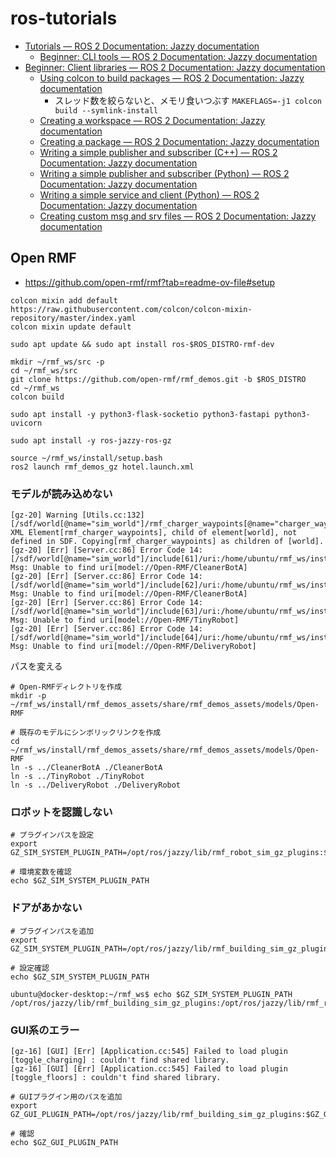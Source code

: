 # ros-tutorials

- [Tutorials — ROS 2 Documentation: Jazzy documentation](https://docs.ros.org/en/jazzy/Tutorials.html)
    - [Beginner: CLI tools — ROS 2 Documentation: Jazzy documentation](https://docs.ros.org/en/jazzy/Tutorials/Beginner-CLI-Tools.html)
- [Beginner: Client libraries — ROS 2 Documentation: Jazzy documentation](https://docs.ros.org/en/jazzy/Tutorials/Beginner-Client-Libraries.html)
    - [Using colcon to build packages — ROS 2 Documentation: Jazzy documentation](https://docs.ros.org/en/jazzy/Tutorials/Beginner-Client-Libraries/Colcon-Tutorial.html)
        - スレッド数を絞らないと、メモリ食いつぶす
            `MAKEFLAGS=-j1 colcon build --symlink-install`
    - [Creating a workspace — ROS 2 Documentation: Jazzy documentation](https://docs.ros.org/en/jazzy/Tutorials/Beginner-Client-Libraries/Creating-A-Workspace/Creating-A-Workspace.html)
    - [Creating a package — ROS 2 Documentation: Jazzy documentation](https://docs.ros.org/en/jazzy/Tutorials/Beginner-Client-Libraries/Creating-Your-First-ROS2-Package.html)
    - [Writing a simple publisher and subscriber \(C\+\+\) — ROS 2 Documentation: Jazzy documentation](https://docs.ros.org/en/jazzy/Tutorials/Beginner-Client-Libraries/Writing-A-Simple-Cpp-Publisher-And-Subscriber.html)
    - [Writing a simple publisher and subscriber \(Python\) — ROS 2 Documentation: Jazzy documentation](https://docs.ros.org/en/jazzy/Tutorials/Beginner-Client-Libraries/Writing-A-Simple-Py-Publisher-And-Subscriber.html)
    - [Writing a simple service and client \(Python\) — ROS 2 Documentation: Jazzy documentation](https://docs.ros.org/en/jazzy/Tutorials/Beginner-Client-Libraries/Writing-A-Simple-Py-Service-And-Client.html)
    - [Creating custom msg and srv files — ROS 2 Documentation: Jazzy documentation](https://docs.ros.org/en/jazzy/Tutorials/Beginner-Client-Libraries/Custom-ROS2-Interfaces.html)

## Open RMF

- https://github.com/open-rmf/rmf?tab=readme-ov-file#setup

```
colcon mixin add default https://raw.githubusercontent.com/colcon/colcon-mixin-repository/master/index.yaml
colcon mixin update default
```

```
sudo apt update && sudo apt install ros-$ROS_DISTRO-rmf-dev
```

```
mkdir ~/rmf_ws/src -p
cd ~/rmf_ws/src
git clone https://github.com/open-rmf/rmf_demos.git -b $ROS_DISTRO
cd ~/rmf_ws
colcon build
```

```
sudo apt install -y python3-flask-socketio python3-fastapi python3-uvicorn
```

```
sudo apt install -y ros-jazzy-ros-gz
```

```
source ~/rmf_ws/install/setup.bash
ros2 launch rmf_demos_gz hotel.launch.xml
```

### モデルが読み込めない

```
[gz-20] Warning [Utils.cc:132] [/sdf/world[@name="sim_world"]/rmf_charger_waypoints[@name="charger_waypoints"]:/home/ubuntu/rmf_ws/install/rmf_demos_maps/share/rmf_demos_maps/maps/hotel/hotel.world:L4399]: XML Element[rmf_charger_waypoints], child of element[world], not defined in SDF. Copying[rmf_charger_waypoints] as children of [world].
[gz-20] [Err] [Server.cc:86] Error Code 14: [/sdf/world[@name="sim_world"]/include[61]/uri:/home/ubuntu/rmf_ws/install/rmf_demos_maps/share/rmf_demos_maps/maps/hotel/hotel.world:L815]: Msg: Unable to find uri[model://Open-RMF/CleanerBotA]
[gz-20] [Err] [Server.cc:86] Error Code 14: [/sdf/world[@name="sim_world"]/include[62]/uri:/home/ubuntu/rmf_ws/install/rmf_demos_maps/share/rmf_demos_maps/maps/hotel/hotel.world:L820]: Msg: Unable to find uri[model://Open-RMF/CleanerBotA]
[gz-20] [Err] [Server.cc:86] Error Code 14: [/sdf/world[@name="sim_world"]/include[63]/uri:/home/ubuntu/rmf_ws/install/rmf_demos_maps/share/rmf_demos_maps/maps/hotel/hotel.world:L825]: Msg: Unable to find uri[model://Open-RMF/TinyRobot]
[gz-20] [Err] [Server.cc:86] Error Code 14: [/sdf/world[@name="sim_world"]/include[64]/uri:/home/ubuntu/rmf_ws/install/rmf_demos_maps/share/rmf_demos_maps/maps/hotel/hotel.world:L830]: Msg: Unable to find uri[model://Open-RMF/DeliveryRobot]
```

パスを変える

```
# Open-RMFディレクトリを作成
mkdir -p ~/rmf_ws/install/rmf_demos_assets/share/rmf_demos_assets/models/Open-RMF

# 既存のモデルにシンボリックリンクを作成
cd ~/rmf_ws/install/rmf_demos_assets/share/rmf_demos_assets/models/Open-RMF
ln -s ../CleanerBotA ./CleanerBotA
ln -s ../TinyRobot ./TinyRobot  
ln -s ../DeliveryRobot ./DeliveryRobot
```

### ロボットを認識しない

```
# プラグインパスを設定
export GZ_SIM_SYSTEM_PLUGIN_PATH=/opt/ros/jazzy/lib/rmf_robot_sim_gz_plugins:$GZ_SIM_SYSTEM_PLUGIN_PATH

# 環境変数を確認
echo $GZ_SIM_SYSTEM_PLUGIN_PATH
```

### ドアがあかない

```
# プラグインパスを追加
export GZ_SIM_SYSTEM_PLUGIN_PATH=/opt/ros/jazzy/lib/rmf_building_sim_gz_plugins:$GZ_SIM_SYSTEM_PLUGIN_PATH

# 設定確認
echo $GZ_SIM_SYSTEM_PLUGIN_PATH
```

```
ubuntu@docker-desktop:~/rmf_ws$ echo $GZ_SIM_SYSTEM_PLUGIN_PATH
/opt/ros/jazzy/lib/rmf_building_sim_gz_plugins:/opt/ros/jazzy/lib/rmf_robot_sim_gz_plugins:
```

### GUI系のエラー

```
[gz-16] [GUI] [Err] [Application.cc:545] Failed to load plugin [toggle_charging] : couldn't find shared library.
[gz-16] [GUI] [Err] [Application.cc:545] Failed to load plugin [toggle_floors] : couldn't find shared library.
```

```
# GUIプラグイン用のパスを追加
export GZ_GUI_PLUGIN_PATH=/opt/ros/jazzy/lib/rmf_building_sim_gz_plugins:$GZ_GUI_PLUGIN_PATH

# 確認
echo $GZ_GUI_PLUGIN_PATH
```